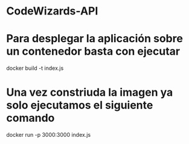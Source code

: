 # CodeWizards-API

# Para desplegar la aplicación sobre un contenedor basta con ejecutar 
docker build -t index.js

# Una vez constriuda la imagen ya solo ejecutamos el siguiente comando
docker run -p 3000:3000 index.js